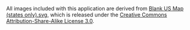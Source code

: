 All images included with this application are derived from [Blank US Map
(states
only).svg](https://commons.wikimedia.org/wiki/File:Blank_US_Map_(states_only).svg), which is released under the [Creative
Commons Attribution-Share-Alike License
3.0](https://creativecommons.org/licenses/by-sa/3.0/).

